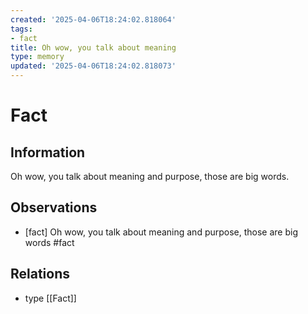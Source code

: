 ```yaml
---
created: '2025-04-06T18:24:02.818064'
tags:
- fact
title: Oh wow, you talk about meaning
type: memory
updated: '2025-04-06T18:24:02.818073'
---
```


# Fact

## Information

Oh wow, you talk about meaning and purpose, those are big words.

## Observations

- [fact] Oh wow, you talk about meaning and purpose, those are big words #fact

## Relations

- type [[Fact]]
